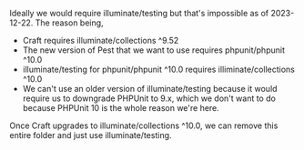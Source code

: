Ideally we would require illuminate/testing but that's impossible as of 2023-12-22. The reason being,

- Craft requires illuminate/collections ^9.52
- The new version of Pest that we want to use requires phpunit/phpunit ^10.0
- illuminate/testing for phpunit/phpunit ^10.0 requires illiminate/collections ^10.0
- We can't use an older version of illuminate/testing because it would require us to downgrade PHPUnit to 9.x, which we
  don't want to do because PHPUnit 10 is the whole reason we're here.

Once Craft upgrades to illuminate/collections ^10.0, we can remove this entire folder and just use illuminate/testing. 
